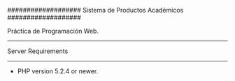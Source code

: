 ###################
Sistema de Productos Acad&eacute;micos
###################

Pr&aacute;ctica de Programaci&oacute;n Web.

*******************
Server Requirements
*******************

-  PHP version 5.2.4 or newer.

